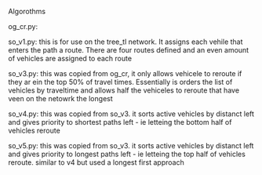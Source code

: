 Algorothms

og_cr.py:

so_v1.py:
this is for use on the tree_tl network. It assigns each vehile that enters the path a route. There are four routes defined and an even amount of vehicles are assigned to each route

so_v3.py:
this was copied from og_cr, it only allows vehicele to reroute if they ar ein the top 50% of travel times. Essentially is orders the list of vehicles by traveltime and allows half the vehiceles to reroute that have veen on the netowrk the longest

so_v4.py:
this was copied from so_v3. it sorts active vehicles by distanct left and gives priority to shortest paths left - ie letteing the bottom half of vehicles reroute

so_v5.py:
this was copied from so_v3. it sorts active vehicles by distanct left and gives priority to longest paths left - ie letteing the top half of vehicles reroute. similar to v4 but used a longest first approach
